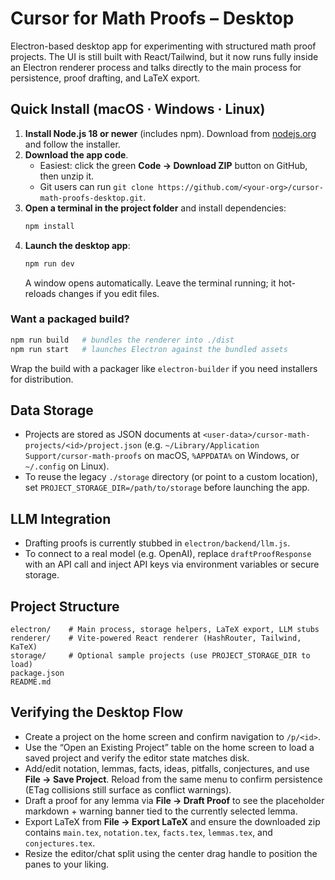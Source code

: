 # Cursor for Math Proofs – Desktop

Electron-based desktop app for experimenting with structured math proof projects. The UI is still built with React/Tailwind, but it now runs fully inside an Electron renderer process and talks directly to the main process for persistence, proof drafting, and LaTeX export.

## Quick Install (macOS · Windows · Linux)
1. **Install Node.js 18 or newer** (includes npm). Download from [nodejs.org](https://nodejs.org/) and follow the installer.
2. **Download the app code**.
   - Easiest: click the green **Code → Download ZIP** button on GitHub, then unzip it.
   - Git users can run `git clone https://github.com/<your-org>/cursor-math-proofs-desktop.git`.
3. **Open a terminal in the project folder** and install dependencies:
   ```bash
   npm install
   ```
4. **Launch the desktop app**:
   ```bash
   npm run dev
   ```
   A window opens automatically. Leave the terminal running; it hot-reloads changes if you edit files.

### Want a packaged build?
```bash
npm run build   # bundles the renderer into ./dist
npm run start   # launches Electron against the bundled assets
```
Wrap the build with a packager like `electron-builder` if you need installers for distribution.

## Data Storage
- Projects are stored as JSON documents at `<user-data>/cursor-math-projects/<id>/project.json` (e.g. `~/Library/Application Support/cursor-math-proofs` on macOS, `%APPDATA%` on Windows, or `~/.config` on Linux).
- To reuse the legacy `./storage` directory (or point to a custom location), set `PROJECT_STORAGE_DIR=/path/to/storage` before launching the app.

## LLM Integration
- Drafting proofs is currently stubbed in `electron/backend/llm.js`.
- To connect to a real model (e.g. OpenAI), replace `draftProofResponse` with an API call and inject API keys via environment variables or secure storage.

## Project Structure
```
electron/    # Main process, storage helpers, LaTeX export, LLM stubs
renderer/    # Vite-powered React renderer (HashRouter, Tailwind, KaTeX)
storage/     # Optional sample projects (use PROJECT_STORAGE_DIR to load)
package.json
README.md
```

## Verifying the Desktop Flow
- Create a project on the home screen and confirm navigation to `/p/<id>`.
- Use the “Open an Existing Project” table on the home screen to load a saved project and verify the editor state matches disk.
- Add/edit notation, lemmas, facts, ideas, pitfalls, conjectures, and use **File → Save Project**. Reload from the same menu to confirm persistence (ETag collisions still surface as conflict warnings).
- Draft a proof for any lemma via **File → Draft Proof** to see the placeholder markdown + warning banner tied to the currently selected lemma.
- Export LaTeX from **File → Export LaTeX** and ensure the downloaded zip contains `main.tex`, `notation.tex`, `facts.tex`, `lemmas.tex`, and `conjectures.tex`.
- Resize the editor/chat split using the center drag handle to position the panes to your liking.
